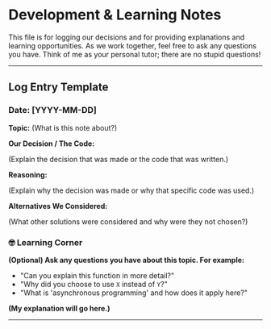 # Development & Learning Notes

This file is for logging our decisions and for providing explanations and learning opportunities. As we work together, feel free to ask any questions you have. Think of me as your personal tutor; there are no stupid questions!

---

## Log Entry Template

### Date: [YYYY-MM-DD]

**Topic:** (What is this note about?)

**Our Decision / The Code:**

(Explain the decision that was made or the code that was written.)

**Reasoning:**

(Explain why the decision was made or why that specific code was used.)

**Alternatives We Considered:**

(What other solutions were considered and why were they not chosen?)

### 🤓 Learning Corner

**(Optional) Ask any questions you have about this topic. For example:**
*   "Can you explain this function in more detail?"
*   "Why did you choose to use `X` instead of `Y`?"
*   "What is 'asynchronous programming' and how does it apply here?"

**(My explanation will go here.)**

---
